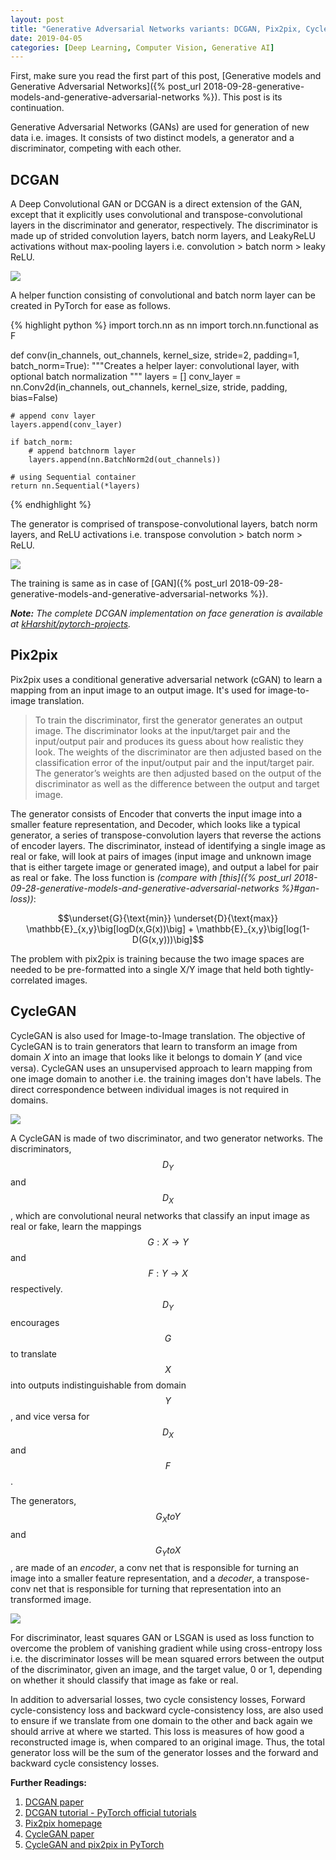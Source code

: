 ```yaml
---
layout: post
title: "Generative Adversarial Networks variants: DCGAN, Pix2pix, CycleGAN"
date: 2019-04-05
categories: [Deep Learning, Computer Vision, Generative AI]
---
```


First, make sure you read the first part of this post, [Generative models and Generative Adversarial Networks]({% post_url 2018-09-28-generative-models-and-generative-adversarial-networks %}). This post is its continuation.

Generative Adversarial Networks (GANs) are used for generation of new data i.e. images. It consists of two distinct models, a generator and a discriminator, competing with each other.

## DCGAN

A Deep Convolutional GAN or DCGAN is a direct extension of the GAN, except that it explicitly uses convolutional and transpose-convolutional layers in the discriminator and generator, respectively. The discriminator is made up of strided convolution layers, batch norm layers, and LeakyReLU activations without max-pooling layers i.e. convolution > batch norm > leaky ReLU.

<img src="/img/dcgan_discriminator.png" style="display: block; margin: auto; width: auto; max-width: 100%;">

A helper function consisting of convolutional and batch norm layer can be created in PyTorch for ease as follows.

{% highlight python %}
import torch.nn as nn
import torch.nn.functional as F

def conv(in_channels, out_channels, kernel_size, stride=2, padding=1, batch_norm=True):
    """Creates a helper layer: convolutional layer, with optional batch normalization
    """
    layers = []
    conv_layer = nn.Conv2d(in_channels, out_channels, 
                           kernel_size, stride, padding, bias=False)
    
    # append conv layer
    layers.append(conv_layer)

    if batch_norm:
        # append batchnorm layer
        layers.append(nn.BatchNorm2d(out_channels))
     
    # using Sequential container
    return nn.Sequential(*layers)
{% endhighlight %}

The generator is comprised of transpose-convolutional layers, batch norm layers, and ReLU activations i.e. transpose convolution > batch norm > ReLU.

<img src="/img/dcgan_generator.png" style="display: block; margin: auto; width: auto; max-width: 100%;">

The training is same as in case of [GAN]({% post_url 2018-09-28-generative-models-and-generative-adversarial-networks %}).

***Note:*** *The complete DCGAN implementation on face generation is available at [kHarshit/pytorch-projects](https://github.com/kHarshit/pytorch-projects#project-4-generate-faces).*

## Pix2pix

Pix2pix uses a conditional generative adversarial network (cGAN) to learn a mapping from an input image to an output image. It's used for image-to-image translation.

> To train the discriminator, first the generator generates an output image. The discriminator looks at the input/target pair and the input/output pair and produces its guess about how realistic they look. The weights of the discriminator are then adjusted based on the classification error of the input/output pair and the input/target pair. The generator’s weights are then adjusted based on the output of the discriminator as well as the difference between the output and target image.

The generator consists of Encoder that converts the input image into a smaller feature representation, and Decoder, which looks like a typical generator, a series of transpose-convolution layers that reverse the actions of encoder layers. The discriminator, instead of identifying a single image as real or fake, will look at pairs of images (input image and unknown image that is either targete image or generated image), and output a label for pair as real or fake. The loss function is *(compare with [this]({% post_url 2018-09-28-generative-models-and-generative-adversarial-networks %}#gan-loss))*:

$$\underset{G}{\text{min}} \underset{D}{\text{max}} \mathbb{E}_{x,y}\big[logD(x,G(x))\big] + \mathbb{E}_{x,y}\big[log(1-D(G(x,y)))\big]$$

The problem with pix2pix is training because the two image spaces are needed to be pre-formatted into a single X/Y image that held both tightly-correlated images.

## CycleGAN

CycleGAN is also used for Image-to-Image translation. The objective of CycleGAN is to train generators that learn to transform an image from domain 𝑋 into an image that looks like it belongs to domain 𝑌 (and vice versa). CycleGAN uses an unsupervised approach to learn mapping from one image domain to another i.e. the training images don't have labels. The direct correspondence between individual images is not required in domains.

<img src="/img/cycleGAN_horse2zebra.jpg" style="display: block; margin: auto; width: auto; max-width: 100%;">

A CycleGAN is made of two discriminator, and two generator networks. The discriminators, $$D_Y$$ and $$D_X$$, which are convolutional neural networks that classify an input image as real or fake, learn the mappings $$G: X \rightarrow Y$$ and $$F: Y \rightarrow X$$ respectively. $$D_Y$$ encourages $$G$$ to translate $$X$$ into outputs indistinguishable from domain $$Y$$, and vice versa for $$D_X$$ and $$F$$. 

The generators, $$G_XtoY$$ and $$G_YtoX$$, are made of an *encoder*, a conv net that is responsible for turning an image into a smaller feature representation, and a *decoder*, a transpose-conv net that is responsible for turning that representation into an transformed image.

<img src="/img/cycleGAN_loss.png" style="display: block; margin: auto; width: auto; max-width: 100%;">

For discriminator, least squares GAN or LSGAN is used as loss function to overcome the problem of vanishing gradient while using cross-entropy loss i.e. the discriminator losses will be mean squared errors between the output of the discriminator, given an image, and the target value, 0 or 1, depending on whether it should classify that image as fake or real.

In addition to adversarial losses, two cycle consistency losses, Forward cycle-consistency loss and backward cycle-consistency loss, are also used to ensure if we translate from one domain to the other and back again we should arrive at where we started. This loss is measures of how good a reconstructed image is, when compared to an original image. Thus, the total generator loss will be the sum of the generator losses and the forward and backward cycle consistency losses.


**Further Readings:**  
1. [DCGAN paper](https://arxiv.org/pdf/1511.06434.pdf)
2. [DCGAN tutorial - PyTorch official tutorials](https://pytorch.org/tutorials/beginner/dcgan_faces_tutorial.html)  
3. [Pix2pix homepage](https://phillipi.github.io/pix2pix/)  
4. [CycleGAN paper](https://arxiv.org/abs/1703.10593)  
4. [CycleGAN and pix2pix in PyTorch](https://github.com/junyanz/pytorch-CycleGAN-and-pix2pix)